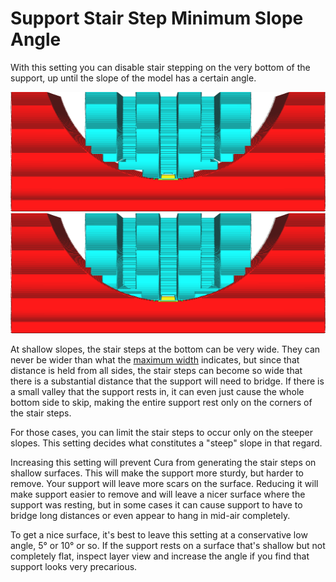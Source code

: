 Support Stair Step Minimum Slope Angle
====
With this setting you can disable stair stepping on the very bottom of the support, up until the slope of the model has a certain angle.

![Stair stepping disabled until the slope is 10°](images/support_bottom_stair_step_min_slope_10.png)
![Stair stepping disabled until the slope is 30°](images/support_bottom_stair_step_min_slope_30.png)

At shallow slopes, the stair steps at the bottom can be very wide. They can never be wider than what the [maximum width](support_bottom_stair_step_width.md) indicates, but since that distance is held from all sides, the stair steps can become so wide that there is a substantial distance that the support will need to bridge. If there is a small valley that the support rests in, it can even just cause the whole bottom side to skip, making the entire support rest only on the corners of the stair steps.

For those cases, you can limit the stair steps to occur only on the steeper slopes. This setting decides what constitutes a "steep" slope in that regard.

Increasing this setting will prevent Cura from generating the stair steps on shallow surfaces. This will make the support more sturdy, but harder to remove. Your support will leave more scars on the surface. Reducing it will make support easier to remove and will leave a nicer surface where the support was resting, but in some cases it can cause support to have to bridge long distances or even appear to hang in mid-air completely.

To get a nice surface, it's best to leave this setting at a conservative low angle, 5° or 10° or so. If the support rests on a surface that's shallow but not completely flat, inspect layer view and increase the angle if you find that support looks very precarious.